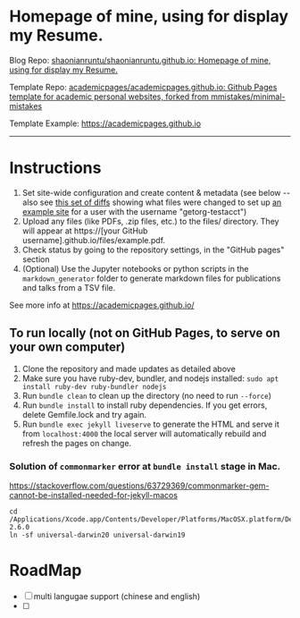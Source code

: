 # Homepage of mine, using for display my Resume.

Blog Repo: [shaonianruntu/shaonianruntu.github.io: Homepage of mine, using for display my Resume.](https://github.com/shaonianruntu/shaonianruntu.github.io)

Template Repo: [academicpages/academicpages.github.io: Github Pages template for academic personal websites, forked from mmistakes/minimal-mistakes](https://github.com/academicpages/academicpages.github.io)

Template Example: https://academicpages.github.io

---

# Instructions

1. Set site-wide configuration and create content & metadata (see below -- also see [this set of diffs](http://archive.is/3TPas) showing what files were changed to set up [an example site](https://getorg-testacct.github.io) for a user with the username "getorg-testacct")
1. Upload any files (like PDFs, .zip files, etc.) to the files/ directory. They will appear at https://[your GitHub username].github.io/files/example.pdf.
1. Check status by going to the repository settings, in the "GitHub pages" section
1. (Optional) Use the Jupyter notebooks or python scripts in the `markdown_generator` folder to generate markdown files for publications and talks from a TSV file.

See more info at https://academicpages.github.io/

## To run locally (not on GitHub Pages, to serve on your own computer)

1. Clone the repository and made updates as detailed above
1. Make sure you have ruby-dev, bundler, and nodejs installed: `sudo apt install ruby-dev ruby-bundler nodejs`
1. Run `bundle clean` to clean up the directory (no need to run `--force`)
1. Run `bundle install` to install ruby dependencies. If you get errors, delete Gemfile.lock and try again.
1. Run `bundle exec jekyll liveserve` to generate the HTML and serve it from `localhost:4000` the local server will automatically rebuild and refresh the pages on change.

### Solution of `commonmarker` error at `bundle install` stage in Mac.

https://stackoverflow.com/questions/63729369/commonmarker-gem-cannot-be-installed-needed-for-jekyll-macos

```
cd /Applications/Xcode.app/Contents/Developer/Platforms/MacOSX.platform/Developer/SDKs/MacOSX11.1.sdk/System/Library/Frameworks/Ruby.framework/Versions/2.6/usr/include/ruby-2.6.0
ln -sf universal-darwin20 universal-darwin19
```

# RoadMap

- [ ] multi langugae support (chinese and english)
- [ ]
